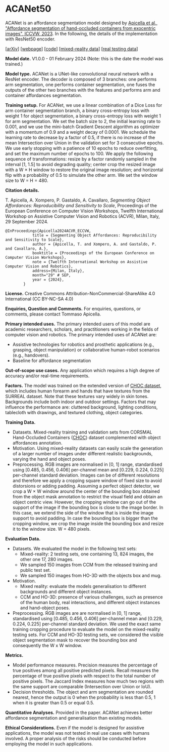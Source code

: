 # ACANet50

ACANet is an affordance segmentation model designed by [Apicella et al., "Affordance segmentation of hand-occluded containers from exocentric images", ICCVW, 2023](https://arxiv.org/abs/2308.11233v1). In the following, the details of the implementation with ResNet50 encoder. 

[[arXiv](https://arxiv.org/abs/2409.01814)]
[[webpage](https://apicis.github.io/aff-seg/)] 
[[code](https://github.com/apicis/aff-seg/)]
[[mixed-reality data](https://doi.org/10.5281/zenodo.5085800)]
[[real testing data](https://doi.org/10.5281/zenodo.10708553)]


**Model date.** V1.0.0 - 01 February 2024 (Note: this is the date the model was trained.)

**Model type.** ACANet is a UNet-like convolutional neural network with a ResNet encoder. The decoder is composed of 3 branches: one performs arm segmentation, one performs container segmentation, one fuses the outputs of the other two branches with the features and performs arm and container affordances segmentation.

**Training setup.** For ACANet, we use a linear combination of a Dice Loss for arm container segmentation branch, a binary cross-entropy loss with weight 1 for object segmentation, a binary cross-entropy loss with weight 1 for arm segmentation. We set the batch size to 2, the initial learning rate to 0.001, and we use the mini-batch Gradient Descent algorithm as optimizer with a momentum of 0.9 and a weight decay of 0.0001. We schedule the learning rate to decrease by a factor of 0.5, if there is no increase of the mean Intersection over Union in the validation set for 3 consecutive epochs. We use early stopping with a patience of 10 epochs to reduce overfitting, and set the maximum number of epochs to 100. We apply the following sequence of transformations: resize by a factor randomly sampled in the interval [1, 1.5] to avoid degrading quality; center crop the resized image with a W × H window to restore the original image resolution; and horizontal flip with a probability of 0.5 to simulate the other arm. We set the window size to W = H = 480.

**Citation details.**

T. Apicella, A. Xompero, P. Gastaldo, A. Cavallaro, <i>Segmenting Object Affordances: Reproducibility and Sensitivity to Scale</i>, 
Proceedings of the European Conference on Computer Vision Workshops, Twelfth International Workshop on Assistive Computer Vision and Robotics (ACVR), Milan, Italy, 29 September 2024.

```
@InProceedings{Apicella2024ACVR_ECCVW,
            title = {Segmenting Object Affordances: Reproducibility and Sensitivity to Scale},
            author = {Apicella, T. and Xompero, A. and Gastaldo, P. and Cavallaro, A.},
            booktitle = {Proceedings of the European Conference on Computer Vision Workshops},
            note = {Twelfth International Workshop on Assistive Computer Vision and Robotics},
            address={Milan, Italy},
            month="29" # SEP,
            year = {2024},
        }
```

**License.** Creative Commons Attribution-NonCommercial-ShareAlike 4.0 International (CC BY-NC-SA 4.0)

**Enquiries, Question and Comments.** For enquiries, questions, or comments, please contact Tommaso Apicella.

**Primary intended uses.** The primary intended users of this model are academic researchers, scholars, and practitioners working in the fields of computer vision and robotics. The primary intended uses of ACANet are:

* Assistive technologies for robotics and prosthetic applications (e.g., grasping, object manipulation) or collaborative human-robot scenarios (e.g., handovers).
* Baseline for affordance segmentation

**Out-of-scope use cases.** Any application which requires a high degree of accuracy and/or real-time requirements.

**Factors.** The model was trained on the extended version of [CHOC dataset](), which includes human forearm and hands that have textures from the SURREAL dataset. Note that these textures vary widely in skin tones. Backgrounds include both indoor and outdoor settings. Factors that may influence the performance are: cluttered background, lighting conditions, tablecloth with drawings, and textured clothing, object categories.

**Training Data.**

* Datasets. Mixed-reality training and validation sets from CORSMAL Hand-Occluded Containers ([CHOC]()) dataset complemented with object affordances annotation.
* Motivation. Using mixed-reality datasets can easily scale the generation of a larger number of images under different realistic backgrounds, varying the hand and object poses.
* Preprocessing. RGB images are normalised in [0, 1] range, standardised using [0.485, 0.456, 0.406] per-channel mean and [0.229, 0.224, 0.225] per-channel standard deviation. Images can be of different resolutions and therefore we apply a cropping square window of fixed size to avoid distorsions or adding padding. Assuming a perfect object detector, we crop a W × W window around the center of the bounding box obtained from the object mask annotation to restrict the visual field and obtain an object centric view. However, the cropping window can go out of the support of the image if the bounding box is close to the image border. In this case, we extend the side of the window that is inside the image support to avoid padding. In case the bounding box is bigger than the cropping window, we crop the image inside the bounding box and resize it to the window size. W = 480 pixels.

**Evaluation Data.**

* Datasets. We evaluated the model in the following test sets:
    - Mixed-reality: 2 testing sets, one containing 13, 824 images, the other one 17, 280 images.
    - We sampled 150 images from CCM from the released training and public test set.
    - We sampled 150 images from HO-3D with the objects box and mug.
* Motivation.
    - Mixed reality: evaluate the models generalisation to different backgrounds and different object instances.
    - CCM and HO-3D: presence of various challenges, such as presence of the human body, real interactions, and different object instances and hand-object poses.
* Preprocessing. RGB images are are normalised in [0, 1] range, standardised using [0.485, 0.456, 0.406] per-channel mean and [0.229, 0.224, 0.225] per-channel standard deviation. We used the exact same training cropping procedure to evaluate the model on the mixed-reality testing sets. For CCM and HO-3D testing sets, we considered the visible object segmentation mask to recover the bounding box and consequently the W x W window.

**Metrics.**

* Model performance measures. Precision measures the percentage of true positives among all positive predicted pixels. Recall measures the percentage of true positive pixels with respect to the total number of positive pixels. The Jaccard Index measures how much two regions with the same support are comparable (Intersection over Union or IoU).
* Decision thresholds. The object and arm segmentation are rounded nearest, hence the output is 0 when the probability is less than 0.5, 1 when it is greater than 0.5 or equal 0.5.

**Quantitative Analyses.** Provided in the paper. ACANet achieves better affordance segmentation and generalisation than existing models.

**Ethical Considerations.** Even if the model is designed for assistive applications, the model was not tested in real use cases with humans involved. A proper analysis of the risks should be conducted before employing the model in such applications.
